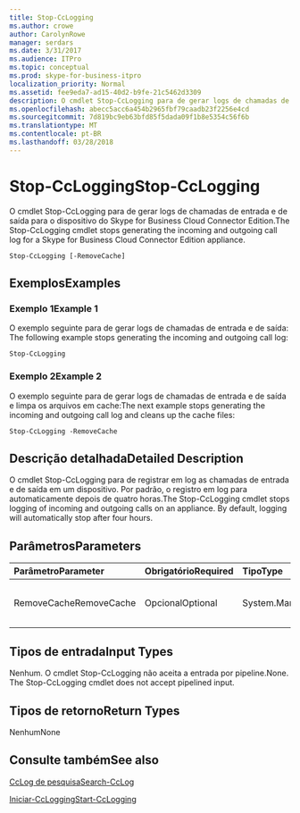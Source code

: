 ```yaml
---
title: Stop-CcLogging
ms.author: crowe
author: CarolynRowe
manager: serdars
ms.date: 3/31/2017
ms.audience: ITPro
ms.topic: conceptual
ms.prod: skype-for-business-itpro
localization_priority: Normal
ms.assetid: fee9eda7-ad15-40d2-b9fe-21c5462d3309
description: O cmdlet Stop-CcLogging para de gerar logs de chamadas de entrada e de saída para o dispositivo do Skype for Business Cloud Connector Edition.
ms.openlocfilehash: abecc5acc6a454b2965fbf79caadb23f2256e4cd
ms.sourcegitcommit: 7d819bc9eb63bfd85f5dada09f1b8e5354c56f6b
ms.translationtype: MT
ms.contentlocale: pt-BR
ms.lasthandoff: 03/28/2018
---
```

# <a name="stop-cclogging"></a><span data-ttu-id="b0e44-103">Stop-CcLogging</span><span class="sxs-lookup"><span data-stu-id="b0e44-103">Stop-CcLogging</span></span>
 
<span data-ttu-id="b0e44-104">O cmdlet Stop-CcLogging para de gerar logs de chamadas de entrada e de saída para o dispositivo do Skype for Business Cloud Connector Edition.</span><span class="sxs-lookup"><span data-stu-id="b0e44-104">The Stop-CcLogging cmdlet stops generating the incoming and outgoing call log for a Skype for Business Cloud Connector Edition appliance.</span></span>
  
```
Stop-CcLogging [-RemoveCache]
```

## <a name="examples"></a><span data-ttu-id="b0e44-105">Exemplos</span><span class="sxs-lookup"><span data-stu-id="b0e44-105">Examples</span></span>
<span data-ttu-id="b0e44-106"><a name="Examples"> </a></span><span class="sxs-lookup"><span data-stu-id="b0e44-106"></span></span>

### <a name="example-1"></a><span data-ttu-id="b0e44-107">Exemplo 1</span><span class="sxs-lookup"><span data-stu-id="b0e44-107">Example 1</span></span>

<span data-ttu-id="b0e44-108">O exemplo seguinte para de gerar logs de chamadas de entrada e de saída: </span><span class="sxs-lookup"><span data-stu-id="b0e44-108">The following example stops generating the incoming and outgoing call log:</span></span> 
  
```
Stop-CcLogging
```

### <a name="example-2"></a><span data-ttu-id="b0e44-109">Exemplo 2</span><span class="sxs-lookup"><span data-stu-id="b0e44-109">Example 2</span></span>

<span data-ttu-id="b0e44-110">O exemplo seguinte para de gerar logs de chamadas de entrada e de saída e limpa os arquivos em cache:</span><span class="sxs-lookup"><span data-stu-id="b0e44-110">The next example stops generating the incoming and outgoing call log and cleans up the cache files:</span></span>
  
```
Stop-CcLogging -RemoveCache
```

## <a name="detailed-description"></a><span data-ttu-id="b0e44-111">Descrição detalhada</span><span class="sxs-lookup"><span data-stu-id="b0e44-111">Detailed Description</span></span>
<span data-ttu-id="b0e44-112"><a name="DetailedDescription"> </a></span><span class="sxs-lookup"><span data-stu-id="b0e44-112"></span></span>

<span data-ttu-id="b0e44-p101">O cmdlet Stop-CcLogging para de registrar em log as chamadas de entrada e de saída em um dispositivo. Por padrão, o registro em log para automaticamente depois de quatro horas.</span><span class="sxs-lookup"><span data-stu-id="b0e44-p101">The Stop-CcLogging cmdlet stops logging of incoming and outgoing calls on an appliance. By default, logging will automatically stop after four hours.</span></span>
  
## <a name="parameters"></a><span data-ttu-id="b0e44-115">Parâmetros</span><span class="sxs-lookup"><span data-stu-id="b0e44-115">Parameters</span></span>
<span data-ttu-id="b0e44-116"><a name="DetailedDescription"> </a></span><span class="sxs-lookup"><span data-stu-id="b0e44-116"></span></span>

|<span data-ttu-id="b0e44-117">**Parâmetro**</span><span class="sxs-lookup"><span data-stu-id="b0e44-117">**Parameter**</span></span>|<span data-ttu-id="b0e44-118">**Obrigatório**</span><span class="sxs-lookup"><span data-stu-id="b0e44-118">**Required**</span></span>|<span data-ttu-id="b0e44-119">**Tipo**</span><span class="sxs-lookup"><span data-stu-id="b0e44-119">**Type**</span></span>|<span data-ttu-id="b0e44-120">**Descrição**</span><span class="sxs-lookup"><span data-stu-id="b0e44-120">**Description**</span></span>|
|:-----|:-----|:-----|:-----|
| <span data-ttu-id="b0e44-121">RemoveCache</span><span class="sxs-lookup"><span data-stu-id="b0e44-121">RemoveCache</span></span> <br/> | <span data-ttu-id="b0e44-122">Opcional</span><span class="sxs-lookup"><span data-stu-id="b0e44-122">Optional</span></span> <br/> | <span data-ttu-id="b0e44-123">System.Management.Automation.SwitchParameter</span><span class="sxs-lookup"><span data-stu-id="b0e44-123">System.Management.Automation.SwitchParameter</span></span> <br/> |<span data-ttu-id="b0e44-124">Remove o registro em log de arquivos em cache. </span><span class="sxs-lookup"><span data-stu-id="b0e44-124">Removes the logging cache files.</span></span>  <br/> |
   
## <a name="input-types"></a><span data-ttu-id="b0e44-125">Tipos de entrada</span><span class="sxs-lookup"><span data-stu-id="b0e44-125">Input Types</span></span>
<span data-ttu-id="b0e44-126"><a name="InputTypes"> </a></span><span class="sxs-lookup"><span data-stu-id="b0e44-126"></span></span>

<span data-ttu-id="b0e44-p102">Nenhum. O cmdlet Stop-CcLogging não aceita a entrada por pipeline.</span><span class="sxs-lookup"><span data-stu-id="b0e44-p102">None. The Stop-CcLogging cmdlet does not accept pipelined input.</span></span>
  
## <a name="return-types"></a><span data-ttu-id="b0e44-129">Tipos de retorno</span><span class="sxs-lookup"><span data-stu-id="b0e44-129">Return Types</span></span>
<span data-ttu-id="b0e44-130"><a name="ReturnTypes"> </a></span><span class="sxs-lookup"><span data-stu-id="b0e44-130"></span></span>

<span data-ttu-id="b0e44-131">Nenhum</span><span class="sxs-lookup"><span data-stu-id="b0e44-131">None</span></span>
  
## <a name="see-also"></a><span data-ttu-id="b0e44-132">Consulte também</span><span class="sxs-lookup"><span data-stu-id="b0e44-132">See also</span></span>
<span data-ttu-id="b0e44-133"><a name="ReturnTypes"> </a></span><span class="sxs-lookup"><span data-stu-id="b0e44-133"></span></span>

[<span data-ttu-id="b0e44-134">CcLog de pesquisa</span><span class="sxs-lookup"><span data-stu-id="b0e44-134">Search-CcLog</span></span>](search-cclog.md)
  
[<span data-ttu-id="b0e44-135">Iniciar-CcLogging</span><span class="sxs-lookup"><span data-stu-id="b0e44-135">Start-CcLogging</span></span>](start-cclogging.md)
  


